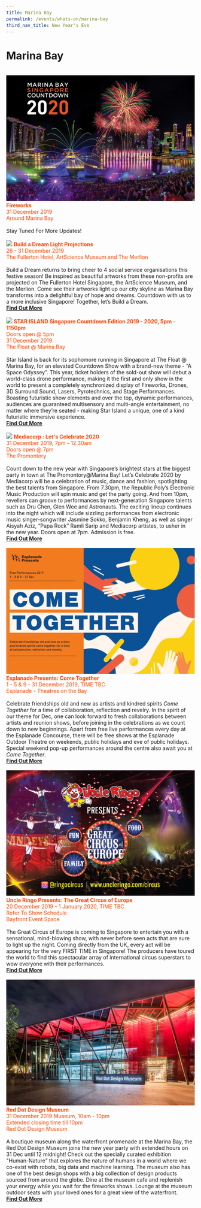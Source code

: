 ```yaml
---
title: Marina Bay
permalink: /events/whats-on/marina-bay
third_nav_title: New Year's Eve
---
```


# Marina Bay
<br>      
    <a href="-"> <img src="/images/(MB)MBSC2020.jpg" /></a>
      <font color="orangered"><b>Fireworks</b></font>
      <font color="orangered"><br>31 December 2019</font>
      <font color="orangered"><br> Around Marina Bay </font>
      <br>
      <br>
      Stay Tuned For More Updates!
      <br>
      <br>
     <a href="https://ura-mbsc2020-staging.netlify.com/build-a-dream/projection-show-schedule/"> <img src="/images/" /></a>
      <font color="orangered"><b>Build a Dream Light Projections</b></font>
      <font color="orangered"><br>26 - 31 December 2019</font>
      <font color="orangered"><br> The Fullerton Hotel, ArtScience Museum and The Merlion </font>
      <br>  
      <br>Build a Dream returns to bring cheer to 4 social service organisations this festive season! Be inspired as beautiful artworks from these non-profits are projected on The Fullerton Hotel Singapore, the ArtScience Museum, and the Merlion. Come see their artworks light up our city skyline as Marina Bay transforms into a delightful bay of hope and dreams.
Countdown with us to a more inclusive Singapore!
Together, let’s Build a Dream.
      <font color="orangered"><b><br><a href="https://ura-mbsc2020-staging.netlify.com/build-a-dream/projection-show-schedule/">Find Out More</a></b></font>
      <br>
      <br>
     <a href="https://star-island.sg/"> <img src="/images/" /></a>
      <font color="orangered"><b>STAR ISLAND Singapore Countdown Edition 2019 - 2020, 5pm - 1150pm</b></font>
      <font color="orangered"><br>Doors open @ 5pm</font>
      <font color="orangered"><br>31 December 2019</font>
      <font color="orangered"><br> The Float @ Marina Bay </font>
      <br>  
      <br>Star Island is back for its sophomore running in Singapore at The Float @ Marina Bay, for an elevated Countdown Show with a brand-new theme - “A Space Odyssey”. This year, ticket holders of the sold-out show will debut a world-class drone performance, making it the first and only show in the world to present a completely synchronized display of Fireworks, Drones, 3D Surround Sound, Lasers, Pyrotechnics, and Stage Performances. Boasting futuristic show elements and over the top, dynamic performances, audiences are guaranteed multisensory and multi-angle entertainment, no matter where they’re seated - making Star Island a unique, one of a kind futuristic immersive experience.
      <font color="orangered"><b><br><a href="https://star-island.sg/">Find Out More</a></b></font>
      <br>
      <br>
     <a href="https://www.toggle.sg/letscelebrate2020"> <img src="/images/" /></a>
      <font color="orangered"><b>Mediacorp : Let's Celebrate 2020</b></font>
      <font color="orangered"><br>31 December 2019, 7pm - 12.30am</font>
      <font color="orangered"><br>Doors open @ 7pm</font>
      <font color="orangered"><br> The Promontory </font>
      <br>  
      <br>Count down to the new year with Singapore’s brightest stars at the biggest party in town at The Promontory@Marina Bay! Let’s Celebrate 2020 by Mediacorp will be a celebration of music, dance and fashion, spotlighting the best talents from Singapore. From 7.30pm, the Republic Poly’s Electronic Music Production will spin music and get the party going. And from 10pm, revellers can groove to performances by next-generation Singapore talents such as Dru Chen, Glen Wee and Astronauts. The exciting lineup continues into the night which will include sizzling performances from electronic music singer-songwriter Jasmine Sokko, Benjamin Kheng, as well as singer Aisyah Aziz, “Papa Rock” Ramli Sarip and Mediacorp artistes, to usher in the new year. Doors open at 7pm. Admission is free.
      <font color="orangered"><b><br><a href="https://www.toggle.sg/letscelebrate2020">Find Out More</a></b></font>
      <br>
      <br>      
     <a href="https://www.esplanade.com/festivals-and-series/come-together/2019"> <img src="/images/(M)Esplanade-ComeTogether.jpg" /></a>
      <font color="orangered"><b>Esplanade Presents: Come Together</b></font>
      <font color="orangered"><br>1 - 5 & 9 - 31 December 2019, TIME TBC</font>
      <font color="orangered"><br> Esplanade - Theatres on the Bay </font>
      <br>  
      <br>Celebrate friendships old and new as artists and kindred spirits <em>Come Together</em> for a time of collaboration, reflection and revelry.  
In the spirit of our theme for Dec, one can look forward to fresh collaborations between artists and reunion shows, before joining in the celebrations as we count down to new beginnings.   
Apart from free live performances every day at the Esplanade Concourse, there will be free shows at the Esplanade Outdoor Theatre on weekends, public holidays and eve of public holidays. Special weekend pop-up performances around the centre also await you at <em>Come Together</em>.
      <font color="orangered"><b><br><a href="https://www.esplanade.com/festivals-and-series/come-together/2019">Find Out More</a></b></font>
      <br>
      <br>
     <a href="https://www.uncleringo.com/circus"> <img src="/images/(M)UncleRingoGCE.jpg" /></a>
      <font color="orangered"><b>Uncle Ringo Presents: The Great Circus of Europe</b></font>
      <font color="orangered"><br>20 December 2019 - 1 January 2020, TIME TBC</font>
      <font color="orangered"><br>Refer To Show Schedule</font>
      <font color="orangered"><br> Bayfront Event Space </font>
      <br>  
      <br>The Great Circus of Europe is coming to Singapore to entertain you with a sensational, mind-blowing show, with never before seen acts that are sure to light up the night. Coming directly from the UK, every act will be appearing for the very FIRST TIME in Singapore! The producers have toured the world to find this spectacular array of international circus superstars to wow everyone with their performances.
      <font color="orangered"><b><br><a href="https://www.uncleringo.com/circus/">Find Out More</a></b></font>
      <br>
      <br>      
    <a href="https://https://www.museum.red-dot.sg//"> <img src="/images/(MB)RedDotMuseum.jpg" /></a>
      <font color="orangered"><b>Red Dot Design Museum</b></font>
      <font color="orangered"><br>31 December 2019 Museum, 10am - 10pm</font>
      <font color="orangered"><br>Extended closing time till 10pm</font>
      <font color="orangered"><br> Red Dot Design Museum </font>
      <br>  
      <br> A boutique museum along the waterfront promenade at the Marina Bay, the Red Dot Design Museum joins the new year party with extended hours on 31 Dec until 12 midnight! Check out the specially curated exhibition "Human-Nature” that explores the nature of humans in a world where we co-exist with robots, big data and machine learning. The museum also has one of the best design shops with a big collection of design products sourced from around the globe. Dine at the museum cafe and replenish your energy while you wait for the fireworks shows. Lounge at the museum outdoor seats with your loved ones for a great view of the waterfront. 
      <font color="orangered"><b><br><a href="https://www.museum.red-dot.sg">Find Out More</a></b></font>
      <br>
